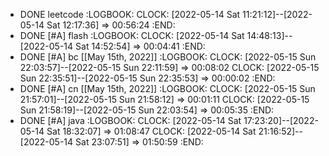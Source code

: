- DONE leetcode
  :LOGBOOK:
  CLOCK: [2022-05-14 Sat 11:21:12]--[2022-05-14 Sat 12:17:36] =>  00:56:24
  :END:
- DONE [#A] flash
  :LOGBOOK:
  CLOCK: [2022-05-14 Sat 14:48:13]--[2022-05-14 Sat 14:52:54] =>  00:04:41
  :END:
- DONE [#A] bc [[May 15th, 2022]]
  :LOGBOOK:
  CLOCK: [2022-05-15 Sun 22:03:57]--[2022-05-15 Sun 22:11:59] =>  00:08:02
  CLOCK: [2022-05-15 Sun 22:35:51]--[2022-05-15 Sun 22:35:53] =>  00:00:02
  :END:
- DONE [#A] cn [[May 15th, 2022]]
  :LOGBOOK:
  CLOCK: [2022-05-15 Sun 21:57:01]--[2022-05-15 Sun 21:58:12] =>  00:01:11
  CLOCK: [2022-05-15 Sun 21:58:19]--[2022-05-15 Sun 22:03:54] =>  00:05:35
  :END:
- DONE [#A] java
  :LOGBOOK:
  CLOCK: [2022-05-14 Sat 17:23:20]--[2022-05-14 Sat 18:32:07] =>  01:08:47
  CLOCK: [2022-05-14 Sat 21:16:52]--[2022-05-14 Sat 23:07:51] =>  01:50:59
  :END: